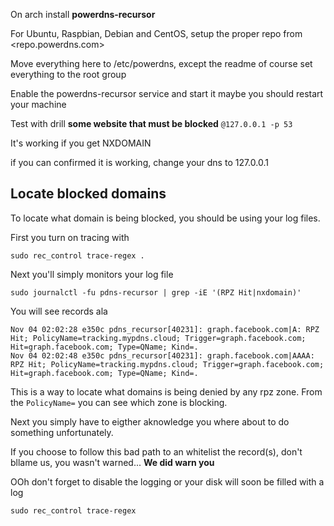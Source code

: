 On arch install **powerdns-recursor**

For Ubuntu, Raspbian, Debian and CentOS, setup the proper repo from
<repo.powerdns.com>

Move everything here to /etc/powerdns, except the readme of course
set everything to the root group

Enable the powerdns-recursor service and start it
maybe you should restart your machine

Test with drill **some website that must be blocked** `@127.0.0.1 -p 53`

It's working if you get NXDOMAIN

if you can confirmed it is working, change your dns to 127.0.0.1

## Locate blocked domains

To locate what domain is being blocked, you should be using your log files.

First you turn on tracing with

```shell
sudo rec_control trace-regex .
```

Next you'll simply monitors your log file

```shell
sudo journalctl -fu pdns-recursor | grep -iE '(RPZ Hit|nxdomain)'
```

You will see records ala
```
Nov 04 02:02:28 e350c pdns_recursor[40231]: graph.facebook.com|A: RPZ Hit; PolicyName=tracking.mypdns.cloud; Trigger=graph.facebook.com; Hit=graph.facebook.com; Type=QName; Kind=.
Nov 04 02:02:48 e350c pdns_recursor[40231]: graph.facebook.com|AAAA: RPZ Hit; PolicyName=tracking.mypdns.cloud; Trigger=graph.facebook.com; Hit=graph.facebook.com; Type=QName; Kind=.
```

This is a way to locate what domains is being denied by any rpz zone. From the `PolicyName=` you can see which zone is blocking.

Next you simply have to eigther aknowledge you where about to do something unfortunately.

If you choose to follow this bad path to an whitelist the record(s), don't bllame us, you wasn't warned... **We did warn you**

OOh don't forget to disable the logging or your disk will soon be filled with a log

```shell
sudo rec_control trace-regex
```
